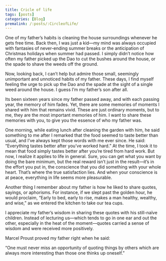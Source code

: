 ```yaml
---
title: Cricle of life
tags: [posts]
categories: [Blog]
premalink: /:posts/:CircleofLife/
---
```


One of my father’s habits is cleaning the house surroundings whenever he gets free time. Back then, I was just a kid—my mind was always occupied with fantasies of never-ending summer breaks or the anticipation of Christmas holidays when summer had passed. I simply didn’t notice how often my father picked up the Dao to cut the bushes around the house, or the spade to shave the weeds off the ground.

Now, looking back, I can’t help but admire those small, seemingly unimportant and unnoticed habits of my father. These days, I find myself feeling the urge to pick up the Dao and the spade at the sight of a single weed around the house. I guess I’m my father’s son after all.

Its been sixteen years since my father passed away, and with each passing year, the memory of him fades. Yet, there are some memories of moments I shared with him that remains vivid. These are just ordinary moments, but to me, they are the most important memories of him. I want to share these memories with you, to give you the essence of who my father was.

One morning, while eating lunch after cleaning the garden with him, he said something to me after I remarked that the food seemed to taste better than usual, and I’ve always kept those words with me ever since. He said: “Everything tastes better after you’ve worked hard.” At the time, I took it to mean that food simply tastes better after you’re tired from hard work. But now, I realize it applies to life in general. Sure, you can get what you want by doing the bare minimum, but the real reward isn’t just in the result—it’s in the effort you put in, the conscience that you did something with your whole heart. That’s where the true satisfaction lies. And when your conscience is at peace, everything in life seems more pleasurable.

Another thing I remember about my father is how he liked to share quotes, sayings, or aphorisms. For instance, if we slept past the golden hour, he would proclaim, “Early to bed, early to rise, makes a man healthy, wealthy, and wise,” as we entered the kitchen to take our tea cups.

I appreciate my father’s wisdom in sharing these quotes with his still-naïve children. Instead of lecturing us—which tends to go in one ear and out the other, especially in the heat of the moment—quotes carried a sense of wisdom and were received more positively.

Marcel Proust proved my father right when he said: 

“One must never miss an opportunity of quoting things by others which are always more interesting than those one thinks up oneself.”